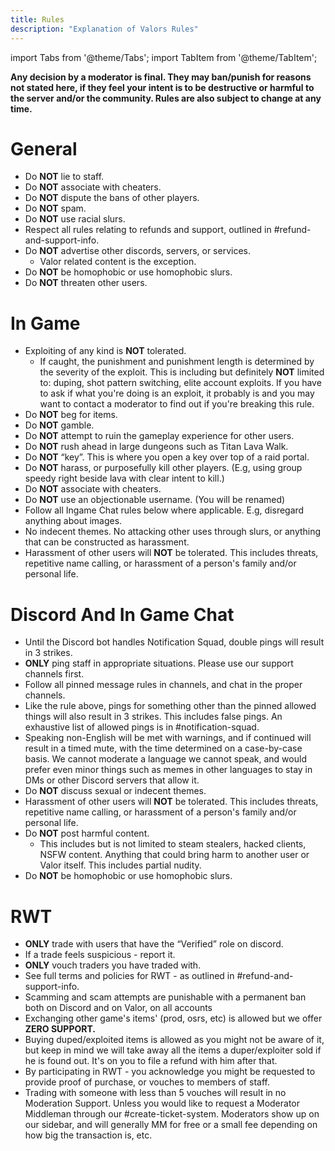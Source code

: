 ```yaml
---
title: Rules
description: "Explanation of Valors Rules"
---
```


import Tabs from '@theme/Tabs';
import TabItem from '@theme/TabItem';

<Tabs>
  <TabItem value="Start" label="Start" default>

**Any decision by a moderator is final. They may ban/punish for reasons not stated here, if they feel your intent is to be destructive or harmful to the server and/or the community. Rules are also subject to change at any time.**

</TabItem>
<TabItem value="General" label="General" default>

# General 
 - Do **NOT** lie to staff.
 - Do **NOT** associate with cheaters.
 - Do **NOT** dispute the bans of other players.
 - Do **NOT** spam.
 - Do **NOT** use racial slurs.
 - Respect all rules relating to refunds and support, outlined in #refund-and-support-info.
 - Do **NOT** advertise other discords, servers, or services.
    - Valor related content is the exception.
 - Do **NOT** be homophobic or use homophobic slurs.
 - Do **NOT** threaten other users.

</TabItem>
<TabItem value="In Game" label="In Game" default>
  
# In Game

 - Exploiting of any kind is **NOT** tolerated.
    - If caught, the punishment and punishment length is determined by the severity of the exploit. This is including but definitely **NOT** limited to: duping, shot pattern switching, elite account exploits. If you have to ask if what you're doing is an exploit, it probably is and you may want to contact a moderator to find out if you're breaking this rule.
 - Do **NOT** beg for items.
 - Do **NOT** gamble.
 - Do **NOT** attempt to ruin the gameplay experience for other users.
 - Do **NOT** rush ahead in large dungeons such as Titan Lava Walk.
 - Do **NOT** “key”. This is where you open a key over top of a raid portal.
 - Do **NOT** harass, or purposefully kill other players. (E.g, using group speedy right beside lava with clear intent to kill.)
 - Do **NOT** associate with cheaters.
 - Do **NOT** use an objectionable username. (You will be renamed)
 - Follow all Ingame Chat rules below where applicable. E.g, disregard anything about images.
 - No indecent themes. No attacking other uses through slurs, or anything that can be constructed as harassment.
 - Harassment of other users will **NOT** be tolerated. This includes threats, repetitive name calling, or harassment of a person's family and/or personal life.


</TabItem>
<TabItem value="Discord And In Game Chat" label="Discord And In Game Chat" default>
  
# Discord And In Game Chat

 - Until the Discord bot handles Notification Squad, double pings will result in 3 strikes.
 - **ONLY** ping staff in appropriate situations. Please use our support channels first.
 - Follow all pinned message rules in channels, and chat in the proper channels.
 - Like the rule above, pings for something other than the pinned allowed things will also result in 3 strikes. This includes false pings. An exhaustive list of allowed pings is in #notification-squad.
 - Speaking non-English will be met with warnings, and if continued will result in a timed mute, with the time determined on a case-by-case basis. We cannot moderate a language we cannot speak, and would prefer even minor things such as memes in other languages to stay in DMs or other Discord servers that allow it.
 - Do **NOT** discuss sexual or indecent themes.
 - Harassment of other users will **NOT** be tolerated. This includes threats, repetitive name calling, or harassment of a person's family and/or personal life. 
 - Do **NOT** post harmful content.
    - This includes but is not limited to steam stealers, hacked clients, NSFW content. Anything that could bring harm to another user or Valor itself. This includes partial nudity.
 - Do **NOT** be homophobic or use homophobic slurs.
  
</TabItem>
<TabItem value="RWT" label="RWT" default>

# RWT
 
 - **ONLY** trade with users that have the “Verified” role on discord.
 - If a trade feels suspicious - report it.
 - **ONLY** vouch traders you have traded with.
 - See full terms and policies for RWT - as outlined in #refund-and-support-info.
 - Scamming and scam attempts are punishable with a permanent ban both on Discord and on Valor, on all accounts
 - Exchanging other game's items' (prod, osrs, etc) is allowed but we offer **ZERO SUPPORT.**
 - Buying duped/exploited items is allowed as you might not be aware of it, but keep in mind we will take away all the items a duper/exploiter sold if he is found out. It's on you to file a refund with him after that.
 - By participating in RWT - you acknowledge you might be requested to provide proof of purchase, or vouches to members of staff.
 - Trading with someone with less than 5 vouches will result in no Moderation Support. Unless you would like to request a Moderator Middleman through our #create-ticket-system. Moderators show up on our sidebar, and will generally MM for free or a small fee depending on how big the transaction is, etc.

</TabItem>
</Tabs>
